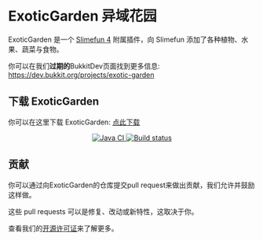# ExoticGarden 异域花园

ExoticGarden 是一个 [Slimefun 4](https://github.com/TheBusyBiscuit/Slimefun4) 附属插件，向 Slimefun 添加了各种植物、水果、蔬菜与食物。

你可以在我们**过期的**BukkitDev页面找到更多信息:
https://dev.bukkit.org/projects/exotic-garden

## 下载 ExoticGarden
你可以在这里下载 ExoticGarden: [点此下载](https://builds.guizhanss.net/ybw0014/ExoticGarden-CN/master)

<p align="center">
  <a href="https://github.com/ybw0014/ExoticGarden-CN/actions/workflows/maven.yml">
    <img src="https://github.com/ybw0014/ExoticGarden-CN/actions/workflows/maven.yml/badge.svg" alt="Java CI"/>
  </a>

  <a href="https://builds.guizhanss.net/ybw0014/ExoticGarden-CN/master">
    <img src="https://builds.guizhanss.net/f/ybw0014/ExoticGarden-CN/master/badge.svg" alt="Build status"/>
  </a>
</p>

## 贡献

你可以通过向ExoticGarden的仓库提交pull request来做出贡献，我们允许并鼓励这样做。

这些 pull requests 可以是修复、改动或新特性，这取决于你。

查看我们的[开源许可证](/LICENSE)来了解更多。
